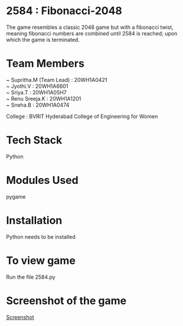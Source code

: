 # 2584 : Fibonacci-2048
The game resembles a classic 2048 game but with a fibonacci twist, meaning fibonacci numbers are combined until 2584 is reached; upon which the game is terminated.

# Team Members 
~ Supritha.M (Team Lead) : 20WH1A0421<br />
~ Jyothi.V : 20WH1A6601 <br />
~ Sriya.T : 20WH1A05H7 <br />
~ Renu Sreeja.K : 20WH1A1201 <br />
~ Sneha.B : 20WH1A0474 <br />

College : BVRIT Hyderabad College of Engineering for Women

# Tech Stack
Python 

# Modules Used
pygame 

# Installation
Python needs to be installed

# To view game
Run the file 2584.py

# Screenshot of the game
[Screenshot](https://user-images.githubusercontent.com/90172590/175300548-e357c1dd-08ef-4c88-b72d-ca29737199ba.JPG)
